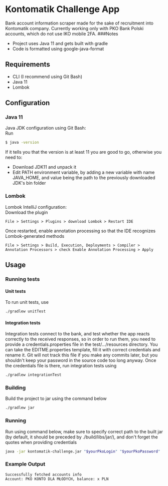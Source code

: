 # Kontomatik Challenge App

Bank account information scraper made for the sake of recruitment into Kontomatik company. Currently working only with PKO Bank Polski accounts, which do not use IKO mobile 2FA.
###Notes
* Project uses Java 11 and gets built with gradle
* Code is formatted using google-java-format
## Requirements

* CLI (I recommend using Git Bash)
* Java 11
* Lombok

## Configuration
### Java 11
Java JDK configuration using Git Bash:\
Run
```bash
$ java -version
```
If it tells you that the version is at least 11 you are good to go, otherwise you need to:
* Download JDK11 and unpack it
* Edit PATH environment variable, by adding a new variable with name JAVA_HOME, and value being the path to the previously downloaded JDK's bin folder
### Lombok
Lombok IntelliJ configuration:\
Download the plugin
``` 
File > Settings > Plugins > download Lombok > Restart IDE
```
Once restarted, enable annotation processing so that the IDE recognizes Lombok-generated methods
``` 
File > Settings > Build, Execution, Deployments > Compiler > Annotation Processors > check Enable Annotation Processing > Apply
```
## Usage

### Running tests
#### Unit tests
To run unit tests, use
```bash
./gradlew unitTest
```
#### Integration tests
Integration tests connect to the bank, and test whether the app reacts correctly to the received responses, so in order to run them, you need to provide a credentials.properties file in the test/.../resources directory. You can take the EDITME.properties template, fill it with correct credentials and rename it. Git will not track this file if you make any commits later, but you shouldn't keep your password in the source code too long anyway. Once the credentials file is there, run integration tests using
```bash
./gradlew integrationTest
```

### Building
Build the project to jar using the command below
```bash
./gradlew jar
```
### Running
Run using command below, make sure to specify correct path to the built jar (by default, it should be preceded by ./build/libs/jar/), and don't forget the quotes when providing credentials
```bash
java -jar kontomatik-challenge.jar "$yourPkoLogin" "$yourPkoPassword"
```

### Example Output
```
Successfully fetched accounts info
Account: PKO KONTO DLA MŁODYCH, balance: x PLN
```
